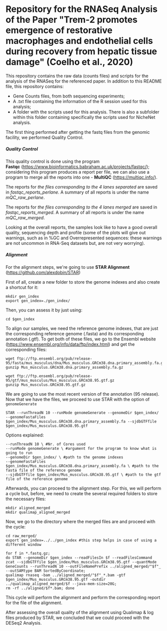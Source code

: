 # Repository for the RNASeq Analysis of the Paper "Trem-2 promotes emergence of restorative macrophages and endothelial cells during recovery from hepatic tissue damage" (Coelho et al., 2020)

This repository contains the raw data (counts files) and scripts for the analysis of the RNASeq for the referenced paper. In addition to this README file, this repository contains:
- Gene Counts files, from both sequencing experiments;
- A .txt file containing the information of the R session used for this analysis;
- A folder with the scripts used for this analysis. There is also a subfolder within this folder containing specifically the scripts used for NicheNet analysis.



The first thing performed after getting the fastq files from the genomic facility, we performed Quality Control.

##### Quality Control

This quality control is done using the program **Fastqc** (https://www.bioinformatics.babraham.ac.uk/projects/fastqc/); considering this program produces a report per file, we can also use a program to merge all the reports into one - **MultiQC** (https://multiqc.info/).

The reports for *the files corresponding to the 4 lanes separated* are saved in *fastqc_reports_perlane*. A summary of all reports is under the name *mQC_raw_perlane*.

The reports for *the files corresponding to the 4 lanes merged* are saved in *fastqc_reports_merged*. A summary of all reports is under the name *mQC_raw_merged*.

Looking at the overall reports, the samples look like to have a good overall quality, sequencing depth and profile (some of the plots will give out warnings, such as in %GC and Overrepresented sequences: these warnings are not uncommon in RNA-Seq datasets but, are not very worrying).

##### Alignment

For the alignment steps, we're going to use **STAR Alignment** (https://github.com/alexdobin/STAR)

First of all, create a new folder to store the genome indexes and also create a shortcut for it:

```
mkdir gen_index
export gen_index=./gen_index/
```

Then, you can assess it by just using:

```
cd $gen_index
```

To align our samples, we need the reference genome indexes, that are just the corresponding reference genome (.fasta) and its corresponding annotation (.gtf). To get both of these files, we go to the Ensembl website (https://www.ensembl.org/info/data/ftp/index.html) and get the corresponding files:

```
wget ftp://ftp.ensembl.org/pub/release-95/fasta/mus_musculus/dna/Mus_musculus.GRCm38.dna.primary_assembly.fa.gz
gunzip Mus_musculus.GRCm38.dna.primary_assembly.fa.gz

wget ftp://ftp.ensembl.org/pub/release-95/gtf/mus_musculus/Mus_musculus.GRCm38.95.gtf.gz
gunzip Mus_musculus.GRCm38.95.gtf.gz
```

We are going to use the most recent version of the annotation (95 release). Now that we have the files, we proceed to use STAR with the option of  `genomeGenerate`

```
STAR --runThreadN 10 --runMode genomeGenerate --genomeDir $gen_index/ --genomeFastaFiles $gen_index/Mus_musculus.GRCm38.dna.primary_assembly.fa --sjdbGTFfile $gen_index/Mus_musculus.GRCm38.95.gtf 

```

Options explained:

```
--runThreadN 10 \ #Nr. of Cores used
--runMode genomeGenerate \ #argument for the program to know what is going to run
--genomeDir $gen_index/ \ #path to the genome indexes
--genomeFastaFiles $gen_index/Mus_musculus.GRCm38.dna.primary_assembly.fa \ #path to the fasta file of the reference genome
--sjdbGTFfile $gen_index/Mus_musculus.GRCm38.95.gtf \ #path to the gtf file of the reference genome
```

Afterwards, you can proceed to the alignment step. For this, we will perform a cycle but, before, we need to create the several required folders to store the necessary files:

```
mkdir aligned_merged
mkdir qualimap_aligned_merged

```

Now, we go to the directory where the merged files are and proceed with the cycle:

```
cd raw_merged/
export gen_index=../../gen_index #this step helps in case of using a different window
```

```
for f in *.fastq.gz;
do STAR --genomeDir $gen_index --readFilesIn $f --readFilesCommand zcat --sjdbGTFfile $gen_index/Mus_musculus.GRCm38.95.gtf --quantMode GeneCounts --runThreadN 10 --outFileNamePrefix ../aligned_merged/"$f"_ --outSAMtype BAM SortedByCoordinate;
qualimap rnaseq -bam ../aligned_merged/"$f"_*.bam -gtf $gen_index/Mus_musculus.GRCm38.95.gtf -outdir ../qualimap_aligned_merged/$f --java-mem-size=20G;
rm -rf ../aligned/$f*.bam; done
```

This cycle will perform the alignment and perform the corresponding report for the file of the alignment.

After assessing the overall quality of the alignment using Qualimap & log files produced by STAR, we concluded that we could proceed with the DESeq2 Analysis. 
